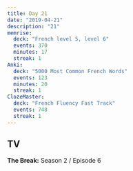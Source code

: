 ```yaml
---
title: Day 21
date: "2019-04-21"
description: "21"
memrise:
  deck: "French level 5, level 6"
  events: 370
  minutes: 17
  streak: 1
Anki:
  deck: "5000 Most Common French Words"
  events: 123
  minutes: 20
  streak: 1
ClozeMaster:
  deck: "French Fluency Fast Track"
  events: 748
  streak: 1
---
```


<h2>TV</h2>
<strong>The Break:</strong> Season 2 / Episode 6

